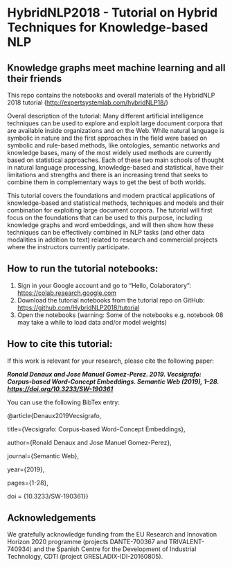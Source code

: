 # HybridNLP2018 - Tutorial on Hybrid Techniques for Knowledge-based NLP
## Knowledge graphs meet machine learning and all their friends

This repo contains the notebooks and overall materials of the HybridNLP 2018 tutorial (http://expertsystemlab.com/hybridNLP18/)

Overal description of the tutorial: Many different artificial intelligence techniques can be used to explore and exploit large document corpora that are available inside organizations and on the Web. While natural language is symbolic in nature and the first approaches in the field were based on symbolic and rule-based methods, like ontologies, semantic networks and knowledge bases, many of the most widely used methods are currently based on statistical approaches. Each of these two main schools of thought in natural language processing, knowledge-based and statistical, have their limitations and strengths and there is an increasing trend that seeks to combine them in complementary ways to get the best of both worlds.

This tutorial covers the foundations and modern practical applications of knowledge-based and statistical methods, techniques and models and their combination for exploiting large document corpora. The tutorial will first focus on the foundations that can be used to this purpose, including knowledge graphs and word embeddings, and will then show how these techniques can be effectively combined in NLP tasks (and other data modalities in addition to text) related to research and commercial projects where the instructors currently participate.

## How to run the tutorial notebooks:
1. Sign in your Google account and go to “Hello, Colaboratory”: https://colab.research.google.com 
2. Download the tutorial notebooks from the tutorial repo on GitHub: https://github.com/HybridNLP2018/tutorial 
3. Open the notebooks (warning: Some of the notebooks e.g. notebook 08 may take a while to load data and/or model weights)


## How to cite this tutorial:
If this work is relevant for your research, please cite the following paper:

**_Ronald Denaux and Jose Manuel Gomez-Perez. 2019. Vecsigrafo: Corpus-based Word-Concept Embeddings. Semantic Web (2019), 1–28. https://doi.org/10.3233/SW-190361_**

You can use the following BibTex entry:

@article{Denaux2019Vecsigrafo,

title={Vecsigrafo: Corpus-based Word-Concept Embeddings},  

author={Ronald Denaux and Jose Manuel Gomez-Perez},  

journal={Semantic Web},  

year={2019},  

pages={1-28},  

doi = {10.3233/SW-190361}}

## Acknowledgements
We gratefully acknowledge funding from the EU Research and Innovation Horizon 2020 programme (projects DANTE-700367 and TRIVALENT-740934) and the Spanish Centre for the Development of Industrial Technology, CDTI (project GRESLADIX-IDI-20160805). 
